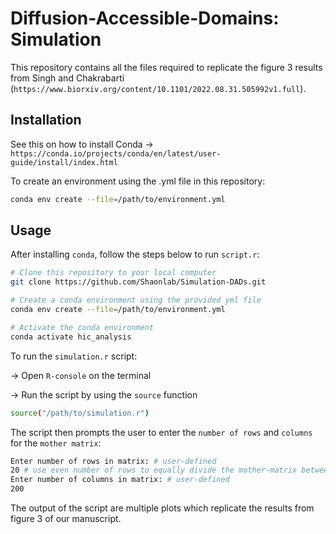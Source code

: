 # Diffusion-Accessible-Domains: Simulation

This repository contains all the files required to replicate the figure 3 results from Singh and Chakrabarti (`https://www.biorxiv.org/content/10.1101/2022.08.31.505992v1.full`). 

## Installation

See this on how to install Conda -> `https://conda.io/projects/conda/en/latest/user-guide/install/index.html`

To create an environment using the .yml file in this repository:
```bash
conda env create --file=/path/to/environment.yml
```

## Usage
After installing `conda`, follow the steps below to run `script.r`:
```bash
# Clone this repository to your local computer
git clone https://github.com/Shaonlab/Simulation-DADs.git

# Create a conda environment using the provided yml file
conda env create --file=/path/to/environment.yml

# Activate the conda environment
conda activate hic_analysis
```
To run the `simulation.r` script:

-> Open `R-console` on the terminal

-> Run the script by using the `source` function 
```bash
source("/path/to/simulation.r")
```
The script then prompts the user to enter the `number of rows` and `columns` for the `mother matrix`:
```bash
Enter number of rows in matrix: # user-defined
20 # use even number of rows to equally divide the mother-matrix between active and repressed chromatin regions 
Enter number of columns in matrix: # user-defined
200 
```
The output of the script are multiple plots which replicate the results from figure 3 of our manuscript.